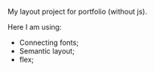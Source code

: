 My layout project for portfolio (without js).

Here I am using:
- Connecting fonts;
- Semantic layout;
- flex;
